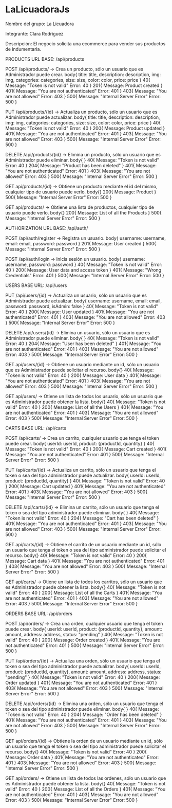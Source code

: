 # LaLicuadoraJs

Nombre del grupo: La Licuadora

Integrante: Clara Rodriguez

Descripción: El negocio solicita una ecommerce para vender sus productos de indumentaria.

PRODUCTS
URL BASE: /api/products

POST /api/products/ -> Crea un producto, sólo un usuario que es Administrador puede crear.
body{
  title: title,
  description: description,
  img: img,
  categories: categories,
  size: size,
  color: color,
  price: price
}
40{
  Message: "Token is not valid"
  Error: 40
}
201{
  Message: Product created 
}
401{
  Message: "You are not authenticated"
  Error: 401
}
403{
  Message: "You are not allowed"
  Error: 403
}
500{
  Message: "Internal Server Error"
  Error: 500
}

PUT /api/products/{id} -> Actualiza un producto, sólo un usuario que es Administrador puede actualizar.
body{
  title: title,
  description: description,
  img: img,
  categories: categories,
  size: size,
  color: color,
  price: price
}
40{
  Message: "Token is not valid"
  Error: 40
}
200{
  Message: Product updated 
}
401{
  Message: "You are not authenticated"
  Error: 401
}
403{
  Message: "You are not allowed"
  Error: 403
}
500{
  Message: "Internal Server Error"
  Error: 500
}

DELETE /api/products/{id} -> Elimina un producto, sólo un usuario que es Administrador puede eliminar.
body{ }
40{
  Message: "Token is not valid"
  Error: 40
}
204{
  Message: "Product has been deleted"
}
401{
  Message: "You are not authenticated"
  Error: 401
}
403{
  Message: "You are not allowed"
  Error: 403
}
500{
  Message: "Internal Server Error"
  Error: 500
}

GET api/products/{id} -> Obtiene un producto mediante el id del mismo, cualquier tipo de usuario puede verlo.
body{}
200{
  Message: Product
}
500{
  Message: "Internal Server Error"
  Error: 500
}

GET api/products/ -> Obtiene una lista de productos, cualquier tipo de usuario puede verlo.
body{}
200{
  Message: List of all the Products
}
500{
  Message: "Internal Server Error"
  Error: 500
}

AUTHORIZATION
URL BASE: /api/auth/

POST /api/auth/register -> Registra un usuario.
body{
  username: username,
  email: email,
  password: password
}
201{
  Message: User created 
}
500{
  Message: "Internal Server Error"
  Error: 500
}

POST /api/auth/login -> Inicia sesión un usuario.
body{
  username: username,
  password: password
}
40{
  Message: "Token is not valid"
  Error: 40
}
200{
  Message: User data and access token 
}
401{
  Message: "Wrong Credentials"
  Error: 401
}
500{
  Message: "Internal Server Error"
  Error: 500
}

USERS
BASE URL: /api/users

PUT /api/users/{id} -> Actualiza un usuario, sólo un usuario que es Administrador puede actualizar.
body{
  username: username,
  email: email,
  password: password,
  isAdmin: false
}
40{
  Message: "Token is not valid"
  Error: 40
}
200{
  Message: User updated 
}
401{
  Message: "You are not authenticated"
  Error: 401
}
403{
  Message: "You are not allowed"
  Error: 403
}
500{
  Message: "Internal Server Error"
  Error: 500
}

DELETE /api/users/{id} -> Elimina un usuario, sólo un usuario que es Administrador puede eliminar.
body{ }
40{
  Message: "Token is not valid"
  Error: 40
}
204{
  Message: "User has been deleted"
}
401{
  Message: "You are not authenticated"
  Error: 401
}
403{
  Message: "You are not allowed"
  Error: 403
}
500{
  Message: "Internal Server Error"
  Error: 500
}

GET api/users/{id} -> Obtiene un usuario mediante un id, sólo un usuario que es Administrador puede solicitar el recurso.
body{}
40{
  Message: "Token is not valid"
  Error: 40
}
200{
  Message: User data
}
401{
  Message: "You are not authenticated"
  Error: 401
}
403{
  Message: "You are not allowed"
  Error: 403
}
500{
  Message: "Internal Server Error"
  Error: 500
}

GET api/users/ -> Otiene un lista de todos los usuario, sólo un usuario que es Administrador puede obtener la lista.
body{}
40{
  Message: "Token is not valid"
  Error: 40
}
200{
  Message: List of all the Users
}
401{
  Message: "You are not authenticated"
  Error: 401
}
403{
  Message: "You are not allowed"
  Error: 403
}
500{
  Message: "Internal Server Error"
  Error: 500
}

CARTS
BASE URL: /api/carts

POST /api/carts/ -> Crea un carrito, cualquier usuario que tenga el token puede crear.
body{
  userId: userId,
  product: {productId, quantity}
}
40{
  Message: "Token is not valid"
  Error: 40
}
200{
  Message: Cart created 
}
401{
  Message: "You are not authenticated"
  Error: 401
}
500{
  Message: "Internal Server Error"
  Error: 500
}

PUT /api/carts/{id} -> Actualiza un carrito, sólo un usuario que tenga el token o sea del tipo administrador puede actualizar.
body{
  userId: userId,
  product: {productId, quantity}
}
40{
  Message: "Token is not valid"
  Error: 40
}
200{
  Message: Cart updated 
}
401{
  Message: "You are not authenticated"
  Error: 401
}
403{
  Message: "You are not allowed"
  Error: 403
}
500{
  Message: "Internal Server Error"
  Error: 500
}

DELETE /api/carts/{id} -> Elimina un carrito, sólo un usuario que tenga el token o sea del tipo administrador puede eliminar.
body{ }
40{
  Message: "Token is not valid"
  Error: 40
}
204{
  Message: "Cart has been deleted"
}
401{
  Message: "You are not authenticated"
  Error: 401
}
403{
  Message: "You are not allowed"
  Error: 403
}
500{
  Message: "Internal Server Error"
  Error: 500
}

GET api/carts/{id} -> Obtiene el carrito de un usuario mediante un id, sólo un usuario que tenga el token o sea del tipo administrador puede solicitar el recurso.
body{}
40{
  Message: "Token is not valid"
  Error: 40
}
200{
  Message: Cart data
}
401{
  Message: "You are not authenticated"
  Error: 401
}
403{
  Message: "You are not allowed"
  Error: 403
}
500{
  Message: "Internal Server Error"
  Error: 500
}

GET api/carts/ -> Otiene un lista de todos los carritos, sólo un usuario que es Administrador puede obtener la lista.
body{}
40{
  Message: "Token is not valid"
  Error: 40
}
200{
  Message: List of all the Carts
}
401{
  Message: "You are not authenticated"
  Error: 401
}
403{
  Message: "You are not allowed"
  Error: 403
}
500{
  Message: "Internal Server Error"
  Error: 500
}

ORDERS
BASE URL: /api/orders

POST /api/orders/ -> Crea una orden, cualquier usuario que tenga el token puede crear.
body{
  userId: userId,
  product: {productId, quantity},
  amount: amount,
  address: address,
  status: "pending"
}
40{
  Message: "Token is not valid"
  Error: 40
}
200{
  Message: Order created 
}
401{
  Message: "You are not authenticated"
  Error: 401
}
500{
  Message: "Internal Server Error"
  Error: 500
}

PUT /api/orders/{id} -> Actualiza una orden, sólo un usuario que tenga el token o sea del tipo administrador puede actualizar.
body{
  userId: userId,
  product: {productId, quantity},
  amount: amount,
  address: address,
  status: "pending"
}
40{
  Message: "Token is not valid"
  Error: 40
}
200{
  Message: Order updated 
}
401{
  Message: "You are not authenticated"
  Error: 401
}
403{
  Message: "You are not allowed"
  Error: 403
}
500{
  Message: "Internal Server Error"
  Error: 500
}

DELETE /api/orders/{id} -> Elimina una orden, sólo un usuario que tenga el token o sea del tipo administrador puede eliminar.
body{ }
40{
  Message: "Token is not valid"
  Error: 40
}
204{
  Message: "Order has been deleted"
}
401{
  Message: "You are not authenticated"
  Error: 401
}
403{
  Message: "You are not allowed"
  Error: 403
}
500{
  Message: "Internal Server Error"
  Error: 500
}

GET api/orders/{id} -> Obtiene la orden de un usuario mediante un id, sólo un usuario que tenga el token o sea del tipo administrador puede solicitar el recurso.
body{}
40{
  Message: "Token is not valid"
  Error: 40
}
200{
  Message: Order data
}
401{
  Message: "You are not authenticated"
  Error: 401
}
403{
  Message: "You are not allowed"
  Error: 403
}
500{
  Message: "Internal Server Error"
  Error: 500
}

GET api/orders/ -> Otiene un lista de todos las ordenes, sólo un usuario que es Administrador puede obtener la lista.
body{}
40{
  Message: "Token is not valid"
  Error: 40
}
200{
  Message: List of all the Orders
}
401{
  Message: "You are not authenticated"
  Error: 401
}
403{
  Message: "You are not allowed"
  Error: 403
}
500{
  Message: "Internal Server Error"
  Error: 500
}

